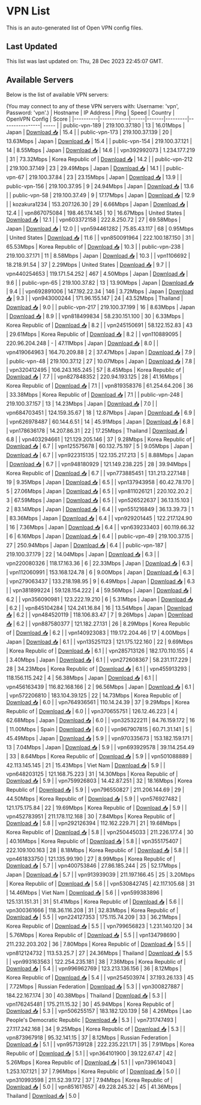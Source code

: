 # VPN List

This is an auto-generated list of Open VPN config files.

## Last Updated

This list was last updated on: Thu, 28 Dec 2023 22:45:07 GMT.

## Available Servers

Below is the list of available VPN servers:

(You may connect to any of these VPN servers with: Username: 'vpn', Password: 'vpn'.)
| Hostname | IP Address | Ping | Speed | Country | OpenVPN Config | Score |
|----------|------------|------|-------|---------|----------------| ----- |
| public-vpn-189 | 219.100.37.180 | 13 | 16.01Mbps | Japan | [Download 📥](./configs/server_0_JP.ovpn) | 15.4 |
| public-vpn-173 | 219.100.37.139 | 20 | 13.63Mbps | Japan | [Download 📥](./configs/server_1_JP.ovpn) | 15.4 |
| public-vpn-154 | 219.100.37.121 | 14 | 8.55Mbps | Japan | [Download 📥](./configs/server_2_JP.ovpn) | 14.6 |
| vpn392992073 | 1.234.177.219 | 31 | 73.32Mbps | Korea Republic of | [Download 📥](./configs/server_3_KR.ovpn) | 14.2 |
| public-vpn-212 | 219.100.37.149 | 23 | 29.49Mbps | Japan | [Download 📥](./configs/server_4_JP.ovpn) | 14.1 |
| public-vpn-67 | 219.100.37.84 | 23 | 23.15Mbps | Japan | [Download 📥](./configs/server_5_JP.ovpn) | 13.9 |
| public-vpn-156 | 219.100.37.95 | 9 | 24.94Mbps | Japan | [Download 📥](./configs/server_6_JP.ovpn) | 13.6 |
| public-vpn-58 | 219.100.37.49 | 9 | 17.17Mbps | Japan | [Download 📥](./configs/server_7_JP.ovpn) | 12.9 |
| kozakura1234 | 153.207.126.30 | 29 | 6.66Mbps | Japan | [Download 📥](./configs/server_8_JP.ovpn) | 12.4 |
| vpn867075084 | 198.46.174.145 | 10 | 16.67Mbps | United States | [Download 📥](./configs/server_9_US.ovpn) | 12.1 |
| vpn603372158 | 222.8.250.72 | 27 | 69.58Mbps | Japan | [Download 📥](./configs/server_10_JP.ovpn) | 12.0 |
| vpn594461282 | 75.85.43.117 | 68 | 0.95Mbps | United States | [Download 📥](./configs/server_11_US.ovpn) | 11.6 |
| vpn850091964 | 222.100.187.150 | 31 | 65.53Mbps | Korea Republic of | [Download 📥](./configs/server_12_KR.ovpn) | 10.3 |
| public-vpn-238 | 219.100.37.171 | 11 | 8.58Mbps | Japan | [Download 📥](./configs/server_13_JP.ovpn) | 10.3 |
| vpn1106692 | 18.218.91.54 | 37 | 2.29Mbps | United States | [Download 📥](./configs/server_14_US.ovpn) | 9.7 |
| vpn440254653 | 119.171.54.252 | 467 | 4.50Mbps | Japan | [Download 📥](./configs/server_15_JP.ovpn) | 9.6 |
| public-vpn-65 | 219.100.37.82 | 13 | 13.90Mbps | Japan | [Download 📥](./configs/server_16_JP.ovpn) | 9.4 |
| vpn692891006 | 147.192.22.34 | 146 | 3.72Mbps | Japan | [Download 📥](./configs/server_17_JP.ovpn) | 9.3 |
| vpn943000244 | 171.96.155.147 | 24 | 43.52Mbps | Thailand | [Download 📥](./configs/server_18_TH.ovpn) | 9.0 |
| public-vpn-217 | 219.100.37.199 | 16 | 8.63Mbps | Japan | [Download 📥](./configs/server_19_JP.ovpn) | 8.9 |
| vpn818499834 | 58.230.151.100 | 30 | 6.33Mbps | Korea Republic of | [Download 📥](./configs/server_20_KR.ovpn) | 8.2 |
| vpn245150691 | 58.122.152.83 | 43 | 29.61Mbps | Korea Republic of | [Download 📥](./configs/server_21_KR.ovpn) | 8.2 |
| vpn110889095 | 220.96.204.248 | - | 47.11Mbps | Japan | [Download 📥](./configs/server_22_JP.ovpn) | 8.0 |
| vpn419064963 | 164.70.209.88 | 2 | 37.47Mbps | Japan | [Download 📥](./configs/server_23_JP.ovpn) | 7.9 |
| public-vpn-48 | 219.100.37.12 | 27 | 10.07Mbps | Japan | [Download 📥](./configs/server_24_JP.ovpn) | 7.8 |
| vpn320412495 | 106.243.165.245 | 57 | 8.45Mbps | Korea Republic of | [Download 📥](./configs/server_25_KR.ovpn) | 7.7 |
| vpn827848352 | 220.94.193.125 | 28 | 41.16Mbps | Korea Republic of | [Download 📥](./configs/server_26_KR.ovpn) | 7.1 |
| vpn819358376 | 61.254.64.206 | 36 | 33.38Mbps | Korea Republic of | [Download 📥](./configs/server_27_KR.ovpn) | 7.1 |
| public-vpn-248 | 219.100.37.157 | 13 | 14.23Mbps | Japan | [Download 📥](./configs/server_28_JP.ovpn) | 7.0 |
| vpn684703451 | 124.159.35.67 | 18 | 12.87Mbps | Japan | [Download 📥](./configs/server_29_JP.ovpn) | 6.9 |
| vpn626978487 | 60.144.6.51 | 14 | 45.91Mbps | Japan | [Download 📥](./configs/server_30_JP.ovpn) | 6.8 |
| vpn178636178 | 14.207.86.31 | 22 | 17.25Mbps | Thailand | [Download 📥](./configs/server_31_TH.ovpn) | 6.8 |
| vpn403294661 | 121.129.205.146 | 37 | 9.28Mbps | Korea Republic of | [Download 📥](./configs/server_32_KR.ovpn) | 6.7 |
| vpn125575678 | 60.132.75.197 | 5 | 9.05Mbps | Japan | [Download 📥](./configs/server_33_JP.ovpn) | 6.7 |
| vpn922315135 | 122.135.217.213 | 5 | 8.88Mbps | Japan | [Download 📥](./configs/server_34_JP.ovpn) | 6.7 |
| vpn948180929 | 121.149.238.225 | 28 | 39.94Mbps | Korea Republic of | [Download 📥](./configs/server_35_KR.ovpn) | 6.7 |
| vpn773885451 | 131.213.227.148 | 19 | 9.35Mbps | Japan | [Download 📥](./configs/server_36_JP.ovpn) | 6.5 |
| vpn137943958 | 60.42.78.170 | 5 | 27.06Mbps | Japan | [Download 📥](./configs/server_37_JP.ovpn) | 6.5 |
| vpn811026121 | 220.102.20.2 | 3 | 67.59Mbps | Japan | [Download 📥](./configs/server_38_JP.ovpn) | 6.5 |
| vpn526522637 | 36.13.15.103 | 2 | 83.14Mbps | Japan | [Download 📥](./configs/server_39_JP.ovpn) | 6.4 |
| vpn551216849 | 36.13.39.73 | 1 | 83.36Mbps | Japan | [Download 📥](./configs/server_40_JP.ovpn) | 6.4 |
| vpn929201445 | 122.217.124.90 | 16 | 7.36Mbps | Japan | [Download 📥](./configs/server_41_JP.ovpn) | 6.4 |
| vpn639233403 | 60.119.66.32 | 6 | 6.16Mbps | Japan | [Download 📥](./configs/server_42_JP.ovpn) | 6.4 |
| public-vpn-49 | 219.100.37.15 | 27 | 250.94Mbps | Japan | [Download 📥](./configs/server_43_JP.ovpn) | 6.4 |
| public-vpn-187 | 219.100.37.179 | 22 | 14.04Mbps | Japan | [Download 📥](./configs/server_44_JP.ovpn) | 6.3 |
| vpn220080326 | 118.17.163.36 | 6 | 22.33Mbps | Japan | [Download 📥](./configs/server_45_JP.ovpn) | 6.3 |
| vpn112060991 | 153.168.124.78 | 6 | 9.00Mbps | Japan | [Download 📥](./configs/server_46_JP.ovpn) | 6.3 |
| vpn279063437 | 133.218.198.95 | 9 | 6.49Mbps | Japan | [Download 📥](./configs/server_47_JP.ovpn) | 6.3 |
| vpn381899224 | 59.128.154.222 | 4 | 59.56Mbps | Japan | [Download 📥](./configs/server_48_JP.ovpn) | 6.2 |
| vpn356090981 | 123.222.19.210 | 6 | 5.31Mbps | Japan | [Download 📥](./configs/server_49_JP.ovpn) | 6.2 |
| vpn845104284 | 124.241.16.84 | 16 | 13.54Mbps | Japan | [Download 📥](./configs/server_50_JP.ovpn) | 6.2 |
| vpn484520119 | 118.106.83.47 | 7 | 9.26Mbps | Japan | [Download 📥](./configs/server_51_JP.ovpn) | 6.2 |
| vpn887580377 | 121.182.27.131 | 26 | 8.29Mbps | Korea Republic of | [Download 📥](./configs/server_52_KR.ovpn) | 6.2 |
| vpn140923083 | 119.172.204.46 | 17 | 4.00Mbps | Japan | [Download 📥](./configs/server_53_JP.ovpn) | 6.1 |
| vpn135251123 | 121.175.122.160 | 22 | 9.69Mbps | Korea Republic of | [Download 📥](./configs/server_54_KR.ovpn) | 6.1 |
| vpn285713126 | 182.170.110.155 | 4 | 3.40Mbps | Japan | [Download 📥](./configs/server_55_JP.ovpn) | 6.1 |
| vpn272608367 | 58.231.117.229 | 28 | 34.23Mbps | Korea Republic of | [Download 📥](./configs/server_56_KR.ovpn) | 6.1 |
| vpn455913293 | 118.156.115.242 | 4 | 56.38Mbps | Japan | [Download 📥](./configs/server_57_JP.ovpn) | 6.1 |
| vpn456163439 | 116.82.168.166 | 2 | 96.56Mbps | Japan | [Download 📥](./configs/server_58_JP.ovpn) | 6.1 |
| vpn572206810 | 183.104.39.125 | 22 | 14.73Mbps | Korea Republic of | [Download 📥](./configs/server_59_KR.ovpn) | 6.0 |
| vpn764936561 | 110.14.24.39 | 37 | 9.29Mbps | Korea Republic of | [Download 📥](./configs/server_60_KR.ovpn) | 6.0 |
| vpn370655751 | 126.12.46.223 | 4 | 62.68Mbps | Japan | [Download 📥](./configs/server_61_JP.ovpn) | 6.0 |
| vpn325322211 | 84.76.159.172 | 16 | 11.00Mbps | Spain | [Download 📥](./configs/server_62_ES.ovpn) | 6.0 |
| vpn967907815 | 60.71.31.141 | 5 | 45.49Mbps | Japan | [Download 📥](./configs/server_63_JP.ovpn) | 5.9 |
| vpn970335673 | 153.182.159.171 | 13 | 7.04Mbps | Japan | [Download 📥](./configs/server_64_JP.ovpn) | 5.9 |
| vpn693929578 | 39.114.254.49 | 33 | 8.64Mbps | Korea Republic of | [Download 📥](./configs/server_65_KR.ovpn) | 5.9 |
| vpn501088889 | 42.113.145.145 | 21 | 15.43Mbps | Viet Nam | [Download 📥](./configs/server_66_VN.ovpn) | 5.9 |
| vpn648203125 | 121.168.75.223 | 31 | 14.30Mbps | Korea Republic of | [Download 📥](./configs/server_67_KR.ovpn) | 5.9 |
| vpn759926803 | 14.42.87.251 | 32 | 18.16Mbps | Korea Republic of | [Download 📥](./configs/server_68_KR.ovpn) | 5.9 |
| vpn796550827 | 211.206.144.69 | 29 | 44.50Mbps | Korea Republic of | [Download 📥](./configs/server_69_KR.ovpn) | 5.9 |
| vpn576927482 | 121.175.175.84 | 22 | 19.69Mbps | Korea Republic of | [Download 📥](./configs/server_70_KR.ovpn) | 5.9 |
| vpn452783951 | 211.178.112.168 | 30 | 7.84Mbps | Korea Republic of | [Download 📥](./configs/server_71_KR.ovpn) | 5.8 |
| vpn292126394 | 112.162.229.71 | 21 | 19.68Mbps | Korea Republic of | [Download 📥](./configs/server_72_KR.ovpn) | 5.8 |
| vpn250445033 | 211.226.177.4 | 30 | 40.16Mbps | Korea Republic of | [Download 📥](./configs/server_73_KR.ovpn) | 5.8 |
| vpn355175407 | 222.109.100.163 | 28 | 8.18Mbps | Korea Republic of | [Download 📥](./configs/server_74_KR.ovpn) | 5.8 |
| vpn461833750 | 121.135.99.190 | 27 | 8.99Mbps | Korea Republic of | [Download 📥](./configs/server_75_KR.ovpn) | 5.7 |
| vpn400753846 | 27.86.185.244 | 25 | 52.17Mbps | Japan | [Download 📥](./configs/server_76_JP.ovpn) | 5.7 |
| vpn913939039 | 211.197.166.45 | 25 | 3.20Mbps | Korea Republic of | [Download 📥](./configs/server_77_KR.ovpn) | 5.6 |
| vpn530842745 | 42.117.105.68 | 31 | 14.46Mbps | Viet Nam | [Download 📥](./configs/server_78_VN.ovpn) | 5.6 |
| vpn599383896 | 125.131.151.31 | 31 | 51.41Mbps | Korea Republic of | [Download 📥](./configs/server_79_KR.ovpn) | 5.6 |
| vpn300361666 | 118.36.116.208 | 31 | 32.83Mbps | Korea Republic of | [Download 📥](./configs/server_80_KR.ovpn) | 5.5 |
| vpn224127353 | 175.115.74.209 | 33 | 36.21Mbps | Korea Republic of | [Download 📥](./configs/server_81_KR.ovpn) | 5.5 |
| vpn799656823 | 1.231.140.120 | 34 | 5.76Mbps | Korea Republic of | [Download 📥](./configs/server_82_KR.ovpn) | 5.5 |
| vpn134798690 | 211.232.203.202 | 36 | 7.80Mbps | Korea Republic of | [Download 📥](./configs/server_83_KR.ovpn) | 5.5 |
| vpn812124732 | 113.53.25.7 | 27 | 24.36Mbps | Thailand | [Download 📥](./configs/server_84_TH.ovpn) | 5.5 |
| vpn993163563 | 122.254.235.181 | 38 | 7.36Mbps | Korea Republic of | [Download 📥](./configs/server_85_KR.ovpn) | 5.4 |
| vpn996962769 | 123.213.136.156 | 36 | 8.12Mbps | Korea Republic of | [Download 📥](./configs/server_86_KR.ovpn) | 5.4 |
| vpn254503974 | 37.193.26.133 | 45 | 7.72Mbps | Russian Federation | [Download 📥](./configs/server_87_RU.ovpn) | 5.3 |
| vpn300827887 | 184.22.167.174 | 30 | 40.38Mbps | Thailand | [Download 📥](./configs/server_88_TH.ovpn) | 5.3 |
| vpn176245481 | 175.211.15.32 | 30 | 45.94Mbps | Korea Republic of | [Download 📥](./configs/server_89_KR.ovpn) | 5.3 |
| vpn506255157 | 183.182.120.139 | 58 | 4.26Mbps | Lao People's Democratic Republic | [Download 📥](./configs/server_90_LA.ovpn) | 5.3 |
| vpn731747493 | 27.117.242.168 | 34 | 9.25Mbps | Korea Republic of | [Download 📥](./configs/server_91_KR.ovpn) | 5.3 |
| vpn873967918 | 95.32.141.15 | 37 | 8.12Mbps | Russian Federation | [Download 📥](./configs/server_92_RU.ovpn) | 5.1 |
| vpn957139128 | 222.235.221.171 | 35 | 7.91Mbps | Korea Republic of | [Download 📥](./configs/server_93_KR.ovpn) | 5.1 |
| vpn364101900 | 39.122.67.47 | 42 | 5.26Mbps | Korea Republic of | [Download 📥](./configs/server_94_KR.ovpn) | 5.1 |
| vpn739614043 | 1.253.107.121 | 37 | 7.96Mbps | Korea Republic of | [Download 📥](./configs/server_95_KR.ovpn) | 5.0 |
| vpn310993598 | 211.52.39.172 | 37 | 7.94Mbps | Korea Republic of | [Download 📥](./configs/server_96_KR.ovpn) | 5.0 |
| vpn851617657 | 49.228.245.32 | 45 | 41.36Mbps | Thailand | [Download 📥](./configs/server_97_TH.ovpn) | 5.0 |
